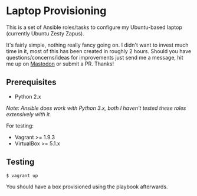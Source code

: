 # Laptop Provisioning

This is a set of Ansible roles/tasks to configure my Ubuntu-based laptop (currently Ubuntu Zesty Zapus).

It's fairly simple, nothing really fancy going on. I didn't want to invest much time in it, most of this has been created in roughly 2 hours. Should you have questions/concerns/ideas for improvements just send me a message, hit me up on [Mastodon](https://mastodon.social/@moritzheiber) or submit a PR. Thanks!

## Prerequisites

- Python 2.x

_Note: Ansible does work with Python 3.x, both I haven't tested these roles extensively with it._

For testing:

- Vagrant >= 1.9.3
- VirtualBox >= 5.1.x

## Testing

```sh
$ vagrant up
```

You should have a box provisioned using the playbook afterwards.
